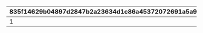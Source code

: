 |835f14629b04897d2847b2a23634d1c86a45372072691a5a990c045aed2b797e|0a858c2d33ace655a7e5970a2ce81fc8427ff7819d40a8754f82b708da56da26|c70aba2cf4004fb3cd9c12cbb09054fe82eb1431e0d94d5d32fd0bd0bdfc8f13|8d0672d64606c617b510bd26a48b24077363da6481e36c3b0ec138822cadc8e2|36f7fd8ee1a3ade53c0c8484f0675dd8cbdb1230a259419ab998c4cc27cf6c47|1227178b651587a11f1a5901ba0e9316e85685d9a9d5574635fda73df7608c8f|42303e1d50e1c67a0929f9d0548d915df325e21346b5f71228ae72b27ac6d693|995b96c9afba04b35b559a11b4c0dc8758c652f254f426e8f034fd62bd72f505|
| --- | --- | --- | --- | --- | --- | --- | --- |
|1|100|60713|1|99|2814|100|100|